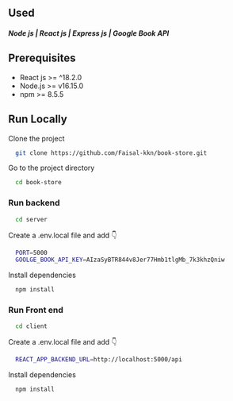 

## Used 

#### *Node js  |  React js  |  Express js | Google Book API*

## Prerequisites

* React js >= ^18.2.0
* Node.js >= v16.15.0
* npm >= 8.5.5


## Run Locally

Clone the project

```bash
  git clone https://github.com/Faisal-kkn/book-store.git
```


Go to the project directory

```bash
  cd book-store
```

### Run backend

```bash
  cd server 
```

Create a .env.local file and add 👇

```bash
  PORT=5000
  GOOLGE_BOOK_API_KEY=AIzaSyBTR844v8Jer77Hmb1tlgMb_7k3khzQniw
```

Install dependencies

```bash
  npm install
```

### Run Front end

```bash
  cd client 
```

Create a .env.local file and add 👇

```bash
  REACT_APP_BACKEND_URL=http://localhost:5000/api
```

Install dependencies

```bash
  npm install
```

